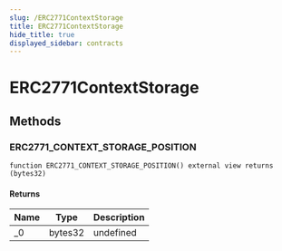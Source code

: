 ```yaml
---
slug: /ERC2771ContextStorage
title: ERC2771ContextStorage
hide_title: true
displayed_sidebar: contracts
---
```

# ERC2771ContextStorage









## Methods

### ERC2771_CONTEXT_STORAGE_POSITION

```solidity
function ERC2771_CONTEXT_STORAGE_POSITION() external view returns (bytes32)
```






#### Returns

| Name | Type | Description |
|---|---|---|
| _0 | bytes32 | undefined |



